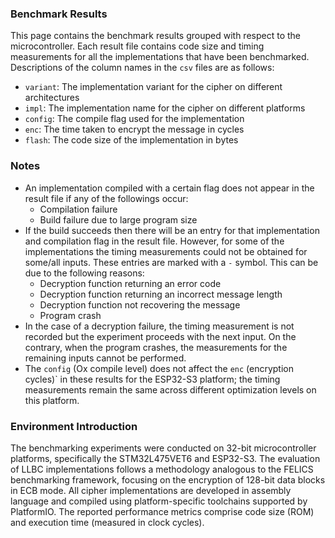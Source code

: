 ### Benchmark Results

This page contains the benchmark results grouped with respect to the microcontroller. Each result file contains code size and timing measurements for all the implementations that have been benchmarked. Descriptions of the column names in the `csv` files are as follows:

- `variant`: The implementation variant for the cipher on different architectures
- `impl`: The implementation name for the cipher on different platforms
- `config`: The compile flag used for the implementation
- `enc`: The time taken to encrypt the message in cycles
- `flash`: The code size of the implementation in bytes

### Notes

- An implementation compiled with a certain flag does not appear in the result file if any of the followings occur:
  - Compilation failure
  - Build failure due to large program size
- If the build succeeds then there will be an entry for that implementation and compilation flag in the result file. However, for some of the implementations the timing measurements could not be obtained for some/all inputs. These entries are marked with a `-` symbol. This can be due to the following reasons:
  - Decryption function returning an error code
  - Decryption function returning an incorrect message length
  - Decryption function not recovering the message
  - Program crash
- In the case of a decryption failure, the timing measurement is not recorded but the experiment proceeds with the next input. On the contrary, when the program crashes, the measurements for the remaining inputs cannot be performed.
- The `config` (Ox compile level) does not affect the `enc` (encryption cycles)` in these results for the ESP32-S3 platform; the timing measurements remain the same across different optimization levels on this platform.

### Environment Introduction

The benchmarking experiments were conducted on 32-bit microcontroller platforms, specifically the STM32L475VET6 and ESP32-S3. The evaluation of LLBC implementations follows a methodology analogous to the FELICS benchmarking framework, focusing on the encryption of 128-bit data blocks in ECB mode. All cipher implementations are developed in assembly language and compiled using platform-specific toolchains supported by PlatformIO. The reported performance metrics comprise code size (ROM) and execution time (measured in clock cycles).
